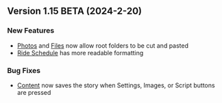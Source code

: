  ## Version 1.15 BETA (2024-2-20)
 ### New Features
 - [Photos](/Photo/browse) and [Files](/File/browse) now allow root folders to be cut and pasted
 - [Ride Schedule](Rides/schedule) has more readable formatting

 ### Bug Fixes
 - [Content](/Content/recent) now saves the story when Settings, Images, or Script buttons are pressed
